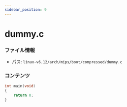```yaml
---
sidebar_position: 9
---
```

# dummy.c

### ファイル情報

- パス: `linux-v6.12/arch/mips/boot/compressed/dummy.c`

### コンテンツ

```c
int main(void)
{
	return 0;
}

```
